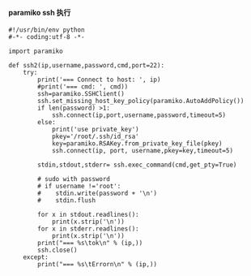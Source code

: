 
#### paramiko ssh 执行
    #!/usr/bin/env python
    #-*- coding:utf-8 -*-

    import paramiko

    def ssh2(ip,username,password,cmd,port=22):
        try:
            print('=== Connect to host: ', ip)
            #print('=== cmd: ', cmd))
            ssh=paramiko.SSHClient()
            ssh.set_missing_host_key_policy(paramiko.AutoAddPolicy())
            if len(password) >1:
                ssh.connect(ip,port,username,password,timeout=5)
            else:
                print('use private_key')
                pkey='/root/.ssh/id_rsa'
                key=paramiko.RSAKey.from_private_key_file(pkey)
                ssh.connect(ip, port, username,pkey=key,timeout=5)

            stdin,stdout,stderr= ssh.exec_command(cmd,get_pty=True)

            # sudo with password
            # if username !='root':
            #    stdin.write(password + '\n')
            #    stdin.flush

            for x in stdout.readlines():
                print(x.strip('\n'))
            for x in stderr.readlines():
                print(x.strip('\n'))
            print("=== %s\tok\n" % (ip,))
            ssh.close()
        except:
            print("=== %s\tErrorn\n" % (ip,))

